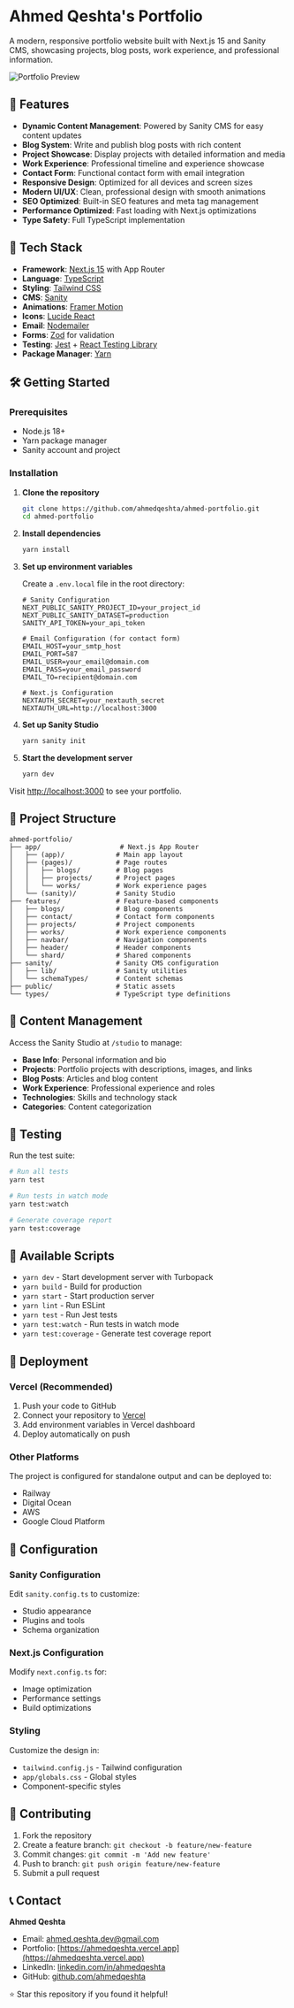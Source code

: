 # Ahmed Qeshta's Portfolio

A modern, responsive portfolio website built with Next.js 15 and Sanity CMS, showcasing projects, blog posts, work experience, and professional information.

![Portfolio Preview](public/images/preview.png)

## 🌟 Features

- **Dynamic Content Management**: Powered by Sanity CMS for easy content updates
- **Blog System**: Write and publish blog posts with rich content
- **Project Showcase**: Display projects with detailed information and media
- **Work Experience**: Professional timeline and experience showcase
- **Contact Form**: Functional contact form with email integration
- **Responsive Design**: Optimized for all devices and screen sizes
- **Modern UI/UX**: Clean, professional design with smooth animations
- **SEO Optimized**: Built-in SEO features and meta tag management
- **Performance Optimized**: Fast loading with Next.js optimizations
- **Type Safety**: Full TypeScript implementation

## 🚀 Tech Stack

- **Framework**: [Next.js 15](https://nextjs.org/) with App Router
- **Language**: [TypeScript](https://www.typescriptlang.org/)
- **Styling**: [Tailwind CSS](https://tailwindcss.com/)
- **CMS**: [Sanity](https://www.sanity.io/)
- **Animations**: [Framer Motion](https://www.framer.com/motion/)
- **Icons**: [Lucide React](https://lucide.dev/)
- **Email**: [Nodemailer](https://nodemailer.com/)
- **Forms**: [Zod](https://zod.dev/) for validation
- **Testing**: [Jest](https://jestjs.io/) + [React Testing Library](https://testing-library.com/)
- **Package Manager**: [Yarn](https://yarnpkg.com/)

## 🛠️ Getting Started

### Prerequisites

- Node.js 18+
- Yarn package manager
- Sanity account and project

### Installation

1. **Clone the repository**

   ```bash
   git clone https://github.com/ahmedqeshta/ahmed-portfolio.git
   cd ahmed-portfolio
   ```

2. **Install dependencies**

   ```bash
   yarn install
   ```

3. **Set up environment variables**

   Create a `.env.local` file in the root directory:

   ```env
   # Sanity Configuration
   NEXT_PUBLIC_SANITY_PROJECT_ID=your_project_id
   NEXT_PUBLIC_SANITY_DATASET=production
   SANITY_API_TOKEN=your_api_token

   # Email Configuration (for contact form)
   EMAIL_HOST=your_smtp_host
   EMAIL_PORT=587
   EMAIL_USER=your_email@domain.com
   EMAIL_PASS=your_email_password
   EMAIL_TO=recipient@domain.com

   # Next.js Configuration
   NEXTAUTH_SECRET=your_nextauth_secret
   NEXTAUTH_URL=http://localhost:3000
   ```

4. **Set up Sanity Studio**

   ```bash
   yarn sanity init
   ```

5. **Start the development server**
   ```bash
   yarn dev
   ```

Visit [http://localhost:3000](http://localhost:3000) to see your portfolio.

## 📁 Project Structure

```
ahmed-portfolio/
├── app/                    # Next.js App Router
│   ├── (app)/             # Main app layout
│   ├── (pages)/           # Page routes
│   │   ├── blogs/         # Blog pages
│   │   ├── projects/      # Project pages
│   │   └── works/         # Work experience pages
│   └── (sanity)/          # Sanity Studio
├── features/              # Feature-based components
│   ├── blogs/             # Blog components
│   ├── contact/           # Contact form components
│   ├── projects/          # Project components
│   ├── works/             # Work experience components
│   ├── navbar/            # Navigation components
│   ├── header/            # Header components
│   └── shard/             # Shared components
├── sanity/                # Sanity CMS configuration
│   ├── lib/               # Sanity utilities
│   └── schemaTypes/       # Content schemas
├── public/                # Static assets
└── types/                 # TypeScript type definitions
```

## 🎨 Content Management

Access the Sanity Studio at `/studio` to manage:

- **Base Info**: Personal information and bio
- **Projects**: Portfolio projects with descriptions, images, and links
- **Blog Posts**: Articles and blog content
- **Work Experience**: Professional experience and roles
- **Technologies**: Skills and technology stack
- **Categories**: Content categorization

## 🧪 Testing

Run the test suite:

```bash
# Run all tests
yarn test

# Run tests in watch mode
yarn test:watch

# Generate coverage report
yarn test:coverage
```

## 📱 Available Scripts

- `yarn dev` - Start development server with Turbopack
- `yarn build` - Build for production
- `yarn start` - Start production server
- `yarn lint` - Run ESLint
- `yarn test` - Run Jest tests
- `yarn test:watch` - Run tests in watch mode
- `yarn test:coverage` - Generate test coverage report

## 🚀 Deployment

### Vercel (Recommended)

1. Push your code to GitHub
2. Connect your repository to [Vercel](https://vercel.com)
3. Add environment variables in Vercel dashboard
4. Deploy automatically on push

### Other Platforms

The project is configured for standalone output and can be deployed to:

- Railway
- Digital Ocean
- AWS
- Google Cloud Platform

## 🔧 Configuration

### Sanity Configuration

Edit `sanity.config.ts` to customize:

- Studio appearance
- Plugins and tools
- Schema organization

### Next.js Configuration

Modify `next.config.ts` for:

- Image optimization
- Performance settings
- Build optimizations

### Styling

Customize the design in:

- `tailwind.config.js` - Tailwind configuration
- `app/globals.css` - Global styles
- Component-specific styles

## 🤝 Contributing

1. Fork the repository
2. Create a feature branch: `git checkout -b feature/new-feature`
3. Commit changes: `git commit -m 'Add new feature'`
4. Push to branch: `git push origin feature/new-feature`
5. Submit a pull request

## 📞 Contact

**Ahmed Qeshta**

- Email: [ahmed.qeshta.dev@gmail.com](mailto:ahmed.qeshta.dev@gmail.com)
- Portfolio: [https://ahmedqeshta.vercel.app](https://ahmedqeshta.vercel.app)
- LinkedIn: [linkedin.com/in/ahmedqeshta](https://linkedin.com/in/ahmedqeshta)
- GitHub: [github.com/ahmedqeshta](https://github.com/ahmedqeshta)

⭐ Star this repository if you found it helpful!
